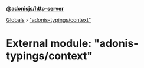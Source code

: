 **[@adonisjs/http-server](../README.md)**

[Globals](../README.md) › ["adonis-typings/context"](_adonis_typings_context_.md)

# External module: "adonis-typings/context"